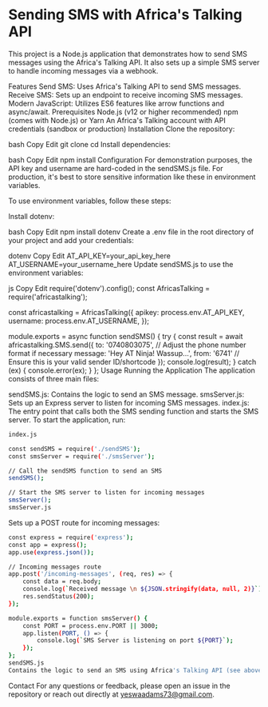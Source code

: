 # Sending SMS with Africa's Talking API
This project is a Node.js application that demonstrates how to send SMS messages using the Africa's Talking API. It also sets up a simple SMS server to handle incoming messages via a webhook.

Features
Send SMS: Uses Africa's Talking API to send SMS messages.
Receive SMS: Sets up an endpoint to receive incoming SMS messages.
Modern JavaScript: Utilizes ES6 features like arrow functions and async/await.
Prerequisites
Node.js (v12 or higher recommended)
npm (comes with Node.js) or Yarn
An Africa's Talking account with API credentials (sandbox or production)
Installation
Clone the repository:

bash
Copy
Edit
git clone <repository-url>
cd <repository-folder>
Install dependencies:

bash
Copy
Edit
npm install
Configuration
For demonstration purposes, the API key and username are hard-coded in the sendSMS.js file. For production, it's best to store sensitive information like these in environment variables.

To use environment variables, follow these steps:

Install dotenv:

bash
Copy
Edit
npm install dotenv
Create a .env file in the root directory of your project and add your credentials:

dotenv
Copy
Edit
AT_API_KEY=your_api_key_here
AT_USERNAME=your_username_here
Update sendSMS.js to use the environment variables:

js
Copy
Edit
require('dotenv').config();
const AfricasTalking = require('africastalking');

const africastalking = AfricasTalking({
    apikey: process.env.AT_API_KEY,
    username: process.env.AT_USERNAME,
});

module.exports = async function sendSMS() {
    try {
        const result = await africastalking.SMS.send({
            to: '0740803075', // Adjust the phone number format if necessary
            message: 'Hey AT Ninja! Wassup...',
            from: '6741'      // Ensure this is your valid sender ID/shortcode
        });
        console.log(result);
    } catch (ex) {
        console.error(ex);
    }
};
Usage
Running the Application
The application consists of three main files:

sendSMS.js: Contains the logic to send an SMS message.
smsServer.js: Sets up an Express server to listen for incoming SMS messages.
index.js: The entry point that calls both the SMS sending function and starts the SMS server.
To start the application, run:

```bash
index.js

const sendSMS = require('./sendSMS');
const smsServer = require('./smsServer');

// Call the sendSMS function to send an SMS
sendSMS();

// Start the SMS server to listen for incoming messages
smsServer();
smsServer.js

```
Sets up a POST route for incoming messages:

```bash
const express = require('express');
const app = express();
app.use(express.json());

// Incoming messages route
app.post('/incoming-messages', (req, res) => {
    const data = req.body;
    console.log(`Received message \n ${JSON.stringify(data, null, 2)}`);
    res.sendStatus(200);
});

module.exports = function smsServer() {
    const PORT = process.env.PORT || 3000;
    app.listen(PORT, () => {
        console.log(`SMS Server is listening on port ${PORT}`);
    });
};
sendSMS.js
Contains the logic to send an SMS using Africa's Talking API (see above).

```


Contact
For any questions or feedback, please open an issue in the repository or reach out directly at yeswaadams73@gmail.com.
